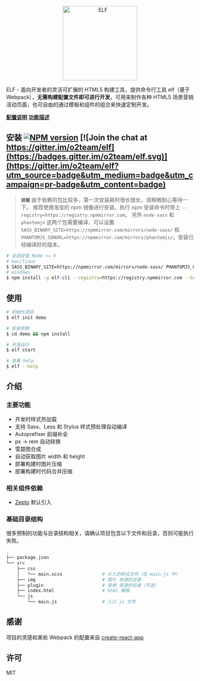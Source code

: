 <p align="center">
  <a href="https://elf.aotu.io">
    <img alt="ELF" src="https://misc.aotu.io/booxood/elf/logo.png" width="200">
  </a>
</p>

ELF - 面向开发者的灵活可扩展的 HTML5 构建工具，提供命令行工具 elf（基于 Webpack），**无需构建配置文件即可进行开发**，可用来制作各种 HTML5 场景营销活动页面，也可自由的通过模板和组件的组合来快速定制开发。

[**配置说明**](https://github.com/o2team/elf/blob/master/doc/CONFIGURATION.md)
[**功能描述**](https://github.com/o2team/elf/blob/master/doc/DETAIL.md)

## 安装 [![NPM version][npm-version-image]][npm-version-url] [![Join the chat at https://gitter.im/o2team/elf](https://badges.gitter.im/o2team/elf.svg)](https://gitter.im/o2team/elf?utm_source=badge&utm_medium=badge&utm_campaign=pr-badge&utm_content=badge)

> **`提醒`**
由于依赖的包比较多，第一次安装耗时很长很长，请稍微耐心等待一下。
推荐使用淘宝的 npm 镜像进行安装，执行 npm 安装命令时带上 `--registry=https://registry.npmmirror.com`。
另外 `node-sass` 和 `phantomjs` 这两个包需要编译，可以设置 `SASS_BINARY_SITE=https://npmmirror.com/mirrors/node-sass/`
和 `PHANTOMJS_CDNURL=https://npmmirror.com/mirrors/phantomjs/`，安装已经编译好的版本。

```sh
# 全局安装 Node >= 6
# mac/linux
$ SASS_BINARY_SITE=https://npmmirror.com/mirrors/node-sass/ PHANTOMJS_CDNURL=https://npmmirror.com/mirrors/phantomjs/ npm install -g elf-cli --registry=https://registry.npmmirror.com
# windows
$ npm install -g elf-cli --registry=https://registry.npmmirror.com --SASS_BINARY_SITE=https://npmmirror.com/mirrors/node-sass/ --PHANTOMJS_CDNURL=https://npmmirror.com/mirrors/phantomjs/
```

## 使用

```sh
# 初始化项目
$ elf init demo

# 安装依赖
$ cd demo && npm install

# 开发运行
$ elf start

# 查看 help
$ elf --help
```

## 介绍

### 主要功能

- 开发时样式热加载
- 支持 Sass、Less 和 Stylus 样式预处理自动编译
- Autoprefixer 前缀补全
- px -> rem 自动转换
- 雪碧图合成
- 自动获取图片 width 和 height
- 部署构建时图片压缩
- 部署构建时代码合并压缩

### 相关组件依赖

- [Zepto](http://zeptojs.com/) 默认引入

### 基础目录结构

很多预制的功能与目录结构相关，请确认项目包含以下文件和目录，否则可能执行失败。

```sh
.
├── package.json
└── src
    ├── css
    │   └── main.scss               # 引入的样式文件（在 main.js 中）
    ├── img                         # 图片 资源的目录
    ├── plugin                      # 音频 资源的目录（可选）
    ├── index.html                  # html 模板
    └── js
        └── main.js                 # 入口 js 文件
```

## 感谢

项目的灵感和某些 Webpack 的配置来自 [create-react-app](https://github.com/facebookincubator/create-react-app)

## 许可

MIT

[npm-version-image]: https://img.shields.io/npm/v/elf-cli.svg?style=flat-square
[npm-version-url]: https://www.npmjs.com/package/elf-cli
